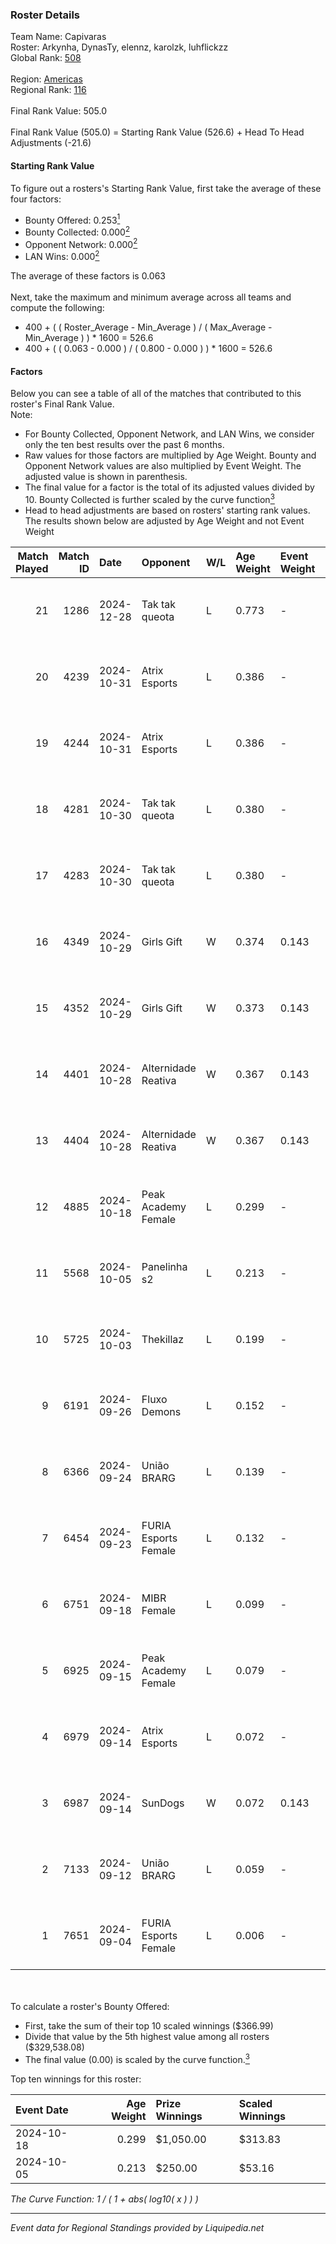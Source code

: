 ### Roster Details<br />
Team Name: Capivaras<br />
Roster: Arkynha, DynasTy, elennz, karolzk, luhflickzz<br />
Global Rank: [508](../standings_global.md)<br />
<br />
Region: [Americas]( ../standings_americas.md)<br />
Regional Rank: [116]( ../standings_americas.md)<br />
<br />
Final Rank Value:  505.0<br />
<br />
Final Rank Value (505.0) = Starting Rank Value (526.6) + Head To Head Adjustments (-21.6)<br />

#### Starting Rank Value<br />
To figure out a rosters's Starting Rank Value, first take the average of these four factors:<br />
- Bounty Offered: 0.253[<sup>1</sup>](#table2)
- Bounty Collected: 0.000[<sup>2</sup>](#table1)
- Opponent Network: 0.000[<sup>2</sup>](#table1)
- LAN Wins: 0.000[<sup>2</sup>](#table1)

The average of these factors is 0.063<br />
<br />
Next, take the maximum and minimum average across all teams and compute the following:<br />
- 400 + ( ( Roster_Average - Min_Average ) / ( Max_Average - Min_Average ) ) * 1600 = 526.6
- 400 + ( ( 0.063 - 0.000 ) / ( 0.800 - 0.000 ) ) * 1600 = 526.6


#### Factors<br />
Below you can see a table of all of the matches that contributed to this roster's Final Rank Value.<br />
Note:<br />

- For Bounty Collected, Opponent Network, and LAN Wins, we consider only the ten best results over the past 6 months.
- Raw values for those factors are multiplied by Age Weight. Bounty and Opponent Network values are also multiplied by Event Weight. The adjusted value is shown in parenthesis.
- The final value for a factor is the total of its adjusted values divided by 10. Bounty Collected is further scaled by the curve function[<sup>3</sup>](#curveFunction)
- Head to head adjustments are based on rosters' starting rank values. The results shown below are adjusted by Age Weight and not Event Weight
<span id="table1"></span><br />


| Match Played | Match ID | Date       | Opponent             | W/L | Age Weight | Event Weight | Bounty Collected | Opponent Network | LAN Wins  | H2H Adj. | Roster                                        |
| -: | -: | :- | :- | :- | :- | :- | :- | :- | :- | -: | :- |
|           21 |     1286 | 2024-12-28 | Tak tak queota       | L   | 0.773      | -            | -                | -                | -         |    -7.76 | Arkynha, DynasTy, elennz, karolzk, luhflickzz |
|           20 |     4239 | 2024-10-31 | Atrix Esports        | L   | 0.386      | -            | -                | -                | -         |    -3.52 | Arkynha, elennz, Le^, luhflickzz, nat1        |
|           19 |     4244 | 2024-10-31 | Atrix Esports        | L   | 0.386      | -            | -                | -                | -         |    -3.62 | Arkynha, elennz, Le^, luhflickzz, nat1        |
|           18 |     4281 | 2024-10-30 | Tak tak queota       | L   | 0.380      | -            | -                | -                | -         |    -4.03 | Arkynha, elennz, Le^, luhflickzz, nat1        |
|           17 |     4283 | 2024-10-30 | Tak tak queota       | L   | 0.380      | -            | -                | -                | -         |    -4.15 | Arkynha, elennz, Le^, luhflickzz, nat1        |
|           16 |     4349 | 2024-10-29 | Girls Gift           | W   | 0.374      | 0.143        | 0.000 (0.000)    | 0.000 (0.000)    | 0 (0.000) |     3.78 | Arkynha, elennz, Le^, luhflickzz, nat1        |
|           15 |     4352 | 2024-10-29 | Girls Gift           | W   | 0.373      | 0.143        | 0.000 (0.000)    | 0.000 (0.000)    | 0 (0.000) |     3.89 | Arkynha, elennz, Le^, luhflickzz, nat1        |
|           14 |     4401 | 2024-10-28 | Alternidade Reativa  | W   | 0.367      | 0.143        | 0.000 (0.000)    | 0.018 (0.001)    | 0 (0.000) |     3.88 | Arkynha, elennz, Le^, luhflickzz, nat1        |
|           13 |     4404 | 2024-10-28 | Alternidade Reativa  | W   | 0.367      | 0.143        | 0.000 (0.000)    | 0.018 (0.001)    | 0 (0.000) |     3.99 | Arkynha, elennz, Le^, luhflickzz, nat1        |
|           12 |     4885 | 2024-10-18 | Peak Academy Female  | L   | 0.299      | -            | -                | -                | -         |    -3.51 | Arkynha, croma, elennz, luhflickzz, yuu       |
|           11 |     5568 | 2024-10-05 | Panelinha s2         | L   | 0.213      | -            | -                | -                | -         |    -2.63 | Arkynha, croma, elennz, lexy, luhflickzz      |
|           10 |     5725 | 2024-10-03 | Thekillaz            | L   | 0.199      | -            | -                | -                | -         |    -2.36 | Arkynha, croma, elennz, luhflickzz, yuu       |
|            9 |     6191 | 2024-09-26 | Fluxo Demons         | L   | 0.152      | -            | -                | -                | -         |    -0.98 | Arkynha, croma, elennz, luhflickzz, yuu       |
|            8 |     6366 | 2024-09-24 | União BRARG          | L   | 0.139      | -            | -                | -                | -         |    -1.58 | Arkynha, croma, elennz, luhflickzz, yuu       |
|            7 |     6454 | 2024-09-23 | FURIA Esports Female | L   | 0.132      | -            | -                | -                | -         |    -0.29 | Arkynha, croma, elennz, luhflickzz, yuu       |
|            6 |     6751 | 2024-09-18 | MIBR Female          | L   | 0.099      | -            | -                | -                | -         |    -1.11 | Arkynha, croma, elennz, luhflickzz, yuu       |
|            5 |     6925 | 2024-09-15 | Peak Academy Female  | L   | 0.079      | -            | -                | -                | -         |    -0.94 | Arkynha, croma, elennz, luhflickzz, yuu       |
|            4 |     6979 | 2024-09-14 | Atrix Esports        | L   | 0.072      | -            | -                | -                | -         |    -0.70 | Arkynha, croma, elennz, luhflickzz, yuu       |
|            3 |     6987 | 2024-09-14 | SunDogs              | W   | 0.072      | 0.143        | 0.000 (0.000)    | 0.000 (0.000)    | 0 (0.000) |     0.75 | Arkynha, croma, elennz, luhflickzz, yuu       |
|            2 |     7133 | 2024-09-12 | União BRARG          | L   | 0.059      | -            | -                | -                | -         |    -0.68 | Arkynha, croma, elennz, luhflickzz, yuu       |
|            1 |     7651 | 2024-09-04 | FURIA Esports Female | L   | 0.006      | -            | -                | -                | -         |    -0.01 | Arkynha, croma, elennz, luhflickzz, yuu       |

<br />
<span id="table2"></span><br />
To calculate a roster's Bounty Offered:<br />

- First, take the sum of their top 10 scaled winnings ($366.99)
- Divide that value by the 5th highest value among all rosters ($329,538.08)
- The final value (0.00) is scaled by the curve function.[<sup>3</sup>](#curveFunction)

Top ten winnings for this roster:<br />

| Event Date | Age Weight | Prize Winnings | Scaled Winnings |
| :- | -: | :- | :- |
| 2024-10-18 |      0.299 | $1,050.00      | $313.83         |
| 2024-10-05 |      0.213 | $250.00        | $53.16          |


<span id="curveFunction"></span>_The Curve Function: 1 / ( 1 + abs( log10( x ) ) )_<br />

---
_Event data for Regional Standings provided by Liquipedia.net_<br />

